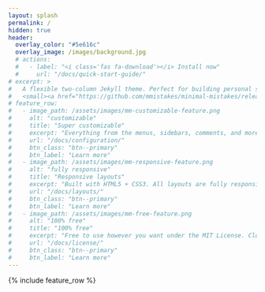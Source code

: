```yaml
---
layout: splash
permalink: /
hidden: true
header:
  overlay_color: "#5e616c"
  overlay_image: /images/background.jpg
  # actions:
  #   - label: "<i class='fas fa-download'></i> Install now"
  #     url: "/docs/quick-start-guide/"
# excerpt: >
#   A flexible two-column Jekyll theme. Perfect for building personal sites, blogs, and portfolios.<br />
#   <small><a href="https://github.com/mmistakes/minimal-mistakes/releases/tag/4.24.0">Latest release v4.24.0</a></small>
# feature_row:
#   - image_path: /assets/images/mm-customizable-feature.png
#     alt: "customizable"
#     title: "Super customizable"
#     excerpt: "Everything from the menus, sidebars, comments, and more can be configured or set with YAML Front Matter."
#     url: "/docs/configuration/"
#     btn_class: "btn--primary"
#     btn_label: "Learn more"
#   - image_path: /assets/images/mm-responsive-feature.png
#     alt: "fully responsive"
#     title: "Responsive layouts"
#     excerpt: "Built with HTML5 + CSS3. All layouts are fully responsive with helpers to augment your content."
#     url: "/docs/layouts/"
#     btn_class: "btn--primary"
#     btn_label: "Learn more"
#   - image_path: /assets/images/mm-free-feature.png
#     alt: "100% free"
#     title: "100% free"
#     excerpt: "Free to use however you want under the MIT License. Clone it, fork it, customize it... whatever!"
#     url: "/docs/license/"
#     btn_class: "btn--primary"
#     btn_label: "Learn more"      
---
```


{% include feature_row %}
